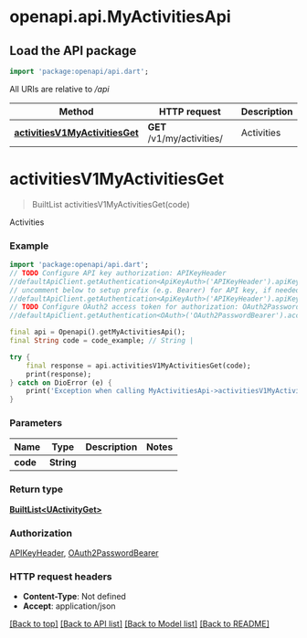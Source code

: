 # openapi.api.MyActivitiesApi

## Load the API package
```dart
import 'package:openapi/api.dart';
```

All URIs are relative to */api*

Method | HTTP request | Description
------------- | ------------- | -------------
[**activitiesV1MyActivitiesGet**](MyActivitiesApi.md#activitiesv1myactivitiesget) | **GET** /v1/my/activities/ | Activities


# **activitiesV1MyActivitiesGet**
> BuiltList<UActivityGet> activitiesV1MyActivitiesGet(code)

Activities

### Example
```dart
import 'package:openapi/api.dart';
// TODO Configure API key authorization: APIKeyHeader
//defaultApiClient.getAuthentication<ApiKeyAuth>('APIKeyHeader').apiKey = 'YOUR_API_KEY';
// uncomment below to setup prefix (e.g. Bearer) for API key, if needed
//defaultApiClient.getAuthentication<ApiKeyAuth>('APIKeyHeader').apiKeyPrefix = 'Bearer';
// TODO Configure OAuth2 access token for authorization: OAuth2PasswordBearer
//defaultApiClient.getAuthentication<OAuth>('OAuth2PasswordBearer').accessToken = 'YOUR_ACCESS_TOKEN';

final api = Openapi().getMyActivitiesApi();
final String code = code_example; // String | 

try {
    final response = api.activitiesV1MyActivitiesGet(code);
    print(response);
} catch on DioError (e) {
    print('Exception when calling MyActivitiesApi->activitiesV1MyActivitiesGet: $e\n');
}
```

### Parameters

Name | Type | Description  | Notes
------------- | ------------- | ------------- | -------------
 **code** | **String**|  | 

### Return type

[**BuiltList&lt;UActivityGet&gt;**](UActivityGet.md)

### Authorization

[APIKeyHeader](../README.md#APIKeyHeader), [OAuth2PasswordBearer](../README.md#OAuth2PasswordBearer)

### HTTP request headers

 - **Content-Type**: Not defined
 - **Accept**: application/json

[[Back to top]](#) [[Back to API list]](../README.md#documentation-for-api-endpoints) [[Back to Model list]](../README.md#documentation-for-models) [[Back to README]](../README.md)

